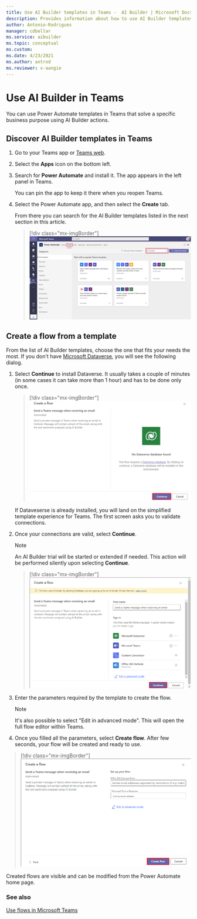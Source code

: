 ```yaml
---
title: Use AI Builder templates in Teams -  AI Builder | Microsoft Docs
description: Provides information about how to use AI Builder templates in Teams
author: Antonio-Rodrigues
manager: cdbellar
ms.service: aibuilder
ms.topic: conceptual
ms.custom: 
ms.date: 4/23/2021
ms.author: antrod
ms.reviewer: v-aangie
---
```


# Use AI Builder in Teams


You can use Power Automate templates in Teams that solve a specific business purpose using AI Builder actions.

## Discover AI Builder templates in Teams

1. Go to your Teams app or [Teams web](https://teams.microsoft.com).

1. Select the **Apps** icon on the bottom left.

1. Search for **Power Automate** and install it. The app appears in the left panel in Teams.

   You can pin the app to keep it there when you reopen Teams.

1. Select the Power Automate app, and then select the **Create** tab.

   From there you can search for the AI Builder templates listed in the next section in this article.

   > [!div class="mx-imgBorder"]
   > ![Templates list](media/templates-list.png "Templates list")

## Create a flow from a template

From the list of AI Builder templates, choose the one that fits your needs the most. If you don't have [Microsoft Dataverse](https://docs.microsoft.com/powerapps/maker/data-platform/data-platform-intro), you will see the following dialog.

1. Select **Continue** to install Dataverse. It usually takes a couple of minutes (in some cases it can take more than 1 hour) and has to be done only once.

    > [!div class="mx-imgBorder"]
    > ![No Dataverse list](media/no-dataverse.png "No Dataverse action")

   If Dataveserse is already installed, you will land on the simplified template experience for Teams. The first screen asks you to validate connections.

1. Once your connections are valid, select **Continue**.

   > [!NOTE]
   >An AI Builder trial will be started or extended if needed. This action will be performed silently upon selecting **Continue**.

 
   > [!div class="mx-imgBorder"]
   > ![Start trial](media/start-trial.png "Start trial")




1. Enter the parameters required by the template to create the flow.

   >[!NOTE]
   >It's also possible to select "Edit in advanced mode". This will open the full flow editor within Teams. 

1. Once you filled all the parameters, select **Create flow**. After few seconds, your flow will be created and ready to use.


 > [!div class="mx-imgBorder"]
 > ![Create flow](media/create-flow.png "Create flow")

Created flows are visible and can be modified from the Power Automate home page.

### See also

[Use flows in Microsoft Teams](https://docs.microsoft.com/power-automate/teams/overview)
